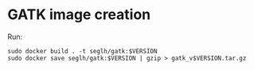 # GATK image creation
Run:
```
sudo docker build . -t seglh/gatk:$VERSION
sudo docker save seglh/gatk:$VERSION | gzip > gatk_v$VERSION.tar.gz
```